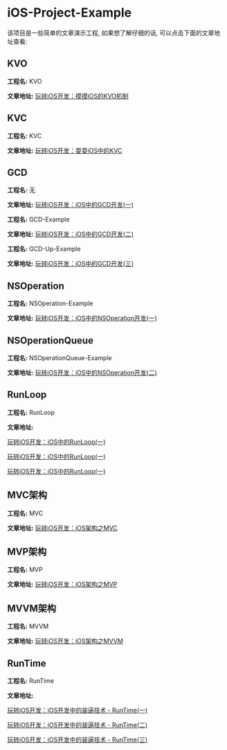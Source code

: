 # iOS-Project-Example

该项目是一些简单的文章演示工程, 如果想了解仔细的话, 可以点击下面的文章地址查看:



## KVO

**工程名:** KVO

**文章地址:** [玩转iOS开发：摸摸iOS的KVO机制](https://cainrun.github.io/15017747757478.html)



## KVC

**工程名:** KVC

**文章地址:** [玩转iOS开发：耍耍iOS中的KVC](https://cainrun.github.io/15018150668250.html)



## GCD

**工程名:** 无

**文章地址:** [玩转iOS开发：iOS中的GCD开发(一)](https://cainrun.github.io/15018603425788.html)

**工程名:** GCD-Example

**文章地址:** [玩转iOS开发：iOS中的GCD开发(二)](https://cainrun.github.io/15019074509183.html)

**工程名:** GCD-Up-Example

**文章地址:** [玩转iOS开发：iOS中的GCD开发(三)](https://cainrun.github.io/15019284409430.html)



## NSOperation

**工程名:** NSOperation-Example

**文章地址:** [玩转iOS开发：iOS中的NSOperation开发(一)](https://cainrun.github.io/15019481375874.html)



## NSOperationQueue

**工程名:** NSOperationQueue-Example

**文章地址:** [玩转iOS开发：iOS中的NSOperation开发(二)](https://cainrun.github.io/15019907895337.html)



## RunLoop

**工程名:** RunLoop

**文章地址:** 

[玩转iOS开发：iOS中的RunLoop(一)](https://cainrun.github.io/15021030830626.html)

[玩转iOS开发：iOS中的RunLoop(一)](https://cainrun.github.io/15023266738685.html)

[玩转iOS开发：iOS中的RunLoop(一)](https://cainrun.github.io/15024522528145.html)



## MVC架构

**工程名:** MVC

**文章地址:** [玩转iOS开发：iOS架构之MVC](https://cainrun.github.io/15026294535141.html)



## MVP架构

**工程名:** MVP

**文章地址:** [玩转iOS开发：iOS架构之MVP](https://cainrun.github.io/15027619777892.html)



## MVVM架构

**工程名:** MVVM

**文章地址:** [玩转iOS开发：iOS架构之MVVM](https://cainrun.github.io/15028047079567.html)



## RunTime

**工程名:** RunTime

**文章地址:**

[玩转iOS开发：iOS开发中的装逼技术 - RunTime(一)](https://cainrun.github.io/15033286127687.html)

[玩转iOS开发：iOS开发中的装逼技术 - RunTime(二)](https://cainrun.github.io/15034036545472.html)

[玩转iOS开发：iOS开发中的装逼技术 - RunTime(三)](https://cainrun.github.io/15034954202343.html)
